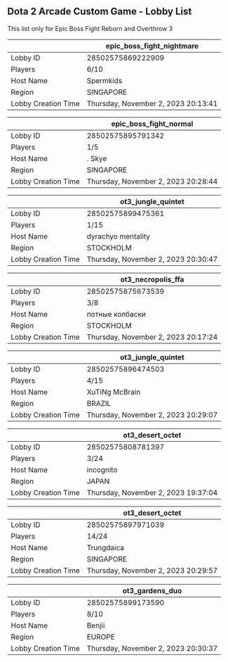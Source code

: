 ## Dota 2 Arcade Custom Game - Lobby List

This list only for Epic Boss Fight Reborn and Overthrow 3

|  | epic_boss_fight_nightmare |
| ------ | ------ |
| Lobby ID | 28502575869222909 |
| Players | 6/10 |
| Host Name | Spermkids |
| Region | SINGAPORE |
| Lobby Creation Time | Thursday, November 2, 2023 20:13:41 |


|  | epic_boss_fight_normal |
| ------ | ------ |
| Lobby ID | 28502575895791342 |
| Players | 1/5 |
| Host Name | . Skye |
| Region | SINGAPORE |
| Lobby Creation Time | Thursday, November 2, 2023 20:28:44 |


|  | ot3_jungle_quintet |
| ------ | ------ |
| Lobby ID | 28502575899475361 |
| Players | 1/15 |
| Host Name | dyrachyo mentality |
| Region | STOCKHOLM |
| Lobby Creation Time | Thursday, November 2, 2023 20:30:47 |


|  | ot3_necropolis_ffa |
| ------ | ------ |
| Lobby ID | 28502575875673539 |
| Players | 3/8 |
| Host Name | пoтные колбаски |
| Region | STOCKHOLM |
| Lobby Creation Time | Thursday, November 2, 2023 20:17:24 |


|  | ot3_jungle_quintet |
| ------ | ------ |
| Lobby ID | 28502575896474503 |
| Players | 4/15 |
| Host Name | XuTiNg McBrain |
| Region | BRAZIL |
| Lobby Creation Time | Thursday, November 2, 2023 20:29:07 |


|  | ot3_desert_octet |
| ------ | ------ |
| Lobby ID | 28502575808781397 |
| Players | 3/24 |
| Host Name | incognito |
| Region | JAPAN |
| Lobby Creation Time | Thursday, November 2, 2023 19:37:04 |


|  | ot3_desert_octet |
| ------ | ------ |
| Lobby ID | 28502575897971039 |
| Players | 14/24 |
| Host Name | Trungdaica |
| Region | SINGAPORE |
| Lobby Creation Time | Thursday, November 2, 2023 20:29:57 |


|  | ot3_gardens_duo |
| ------ | ------ |
| Lobby ID | 28502575899173590 |
| Players | 8/10 |
| Host Name | Benjii |
| Region | EUROPE |
| Lobby Creation Time | Thursday, November 2, 2023 20:30:37 |



